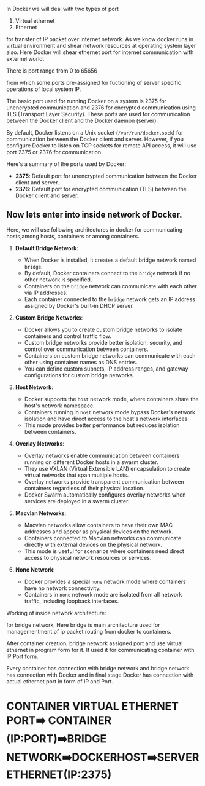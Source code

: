 In Docker we will deal with two types of port
1. Virtual ethernet
2. Ethernet

for transfer of IP packet over internet network.
As we know docker runs in virtual environment and shear network resources at operating system layer also.
Here Docker will shear ethernet port for internet communication with externel world.

There is port range from 0 to 65656 

from which some ports pre-assigned for fuctioning of server specific operations of local system IP.

The basic port used for running Docker on a system is 2375 for unencrypted communication and 2376 for encrypted communication using TLS (Transport Layer Security). These ports are used for communication between the Docker client and the Docker daemon (server). 

By default, Docker listens on a Unix socket (`/var/run/docker.sock`) for communication between the Docker client and server. However, if you configure Docker to listen on TCP sockets for remote API access, it will use port 2375 or 2376 for communication.

Here's a summary of the ports used by Docker:

- **2375**: Default port for unencrypted communication between the Docker client and server.
- **2376**: Default port for encrypted communication (TLS) between the Docker client and server.


## Now lets enter into inside network of Docker.
Here, we will use following architectures in docker for communicating hosts,among hosts, containers or among containers.

1. **Default Bridge Network**:
   - When Docker is installed, it creates a default bridge network named `bridge`.
   - By default, Docker containers connect to the `bridge` network if no other network is specified.
   - Containers on the `bridge` network can communicate with each other via IP addresses.
   - Each container connected to the `bridge` network gets an IP address assigned by Docker's built-in DHCP server.

2. **Custom Bridge Networks**:
   - Docker allows you to create custom bridge networks to isolate containers and control traffic flow.
   - Custom bridge networks provide better isolation, security, and control over communication between containers.
   - Containers on custom bridge networks can communicate with each other using container names as DNS entries.
   - You can define custom subnets, IP address ranges, and gateway configurations for custom bridge networks.

3. **Host Network**:
   - Docker supports the `host` network mode, where containers share the host's network namespace.
   - Containers running in `host` network mode bypass Docker's network isolation and have direct access to the host's network interfaces.
   - This mode provides better performance but reduces isolation between containers.

4. **Overlay Networks**:
   - Overlay networks enable communication between containers running on different Docker hosts in a swarm cluster.
   - They use VXLAN (Virtual Extensible LAN) encapsulation to create virtual networks that span multiple hosts.
   - Overlay networks provide transparent communication between containers regardless of their physical location.
   - Docker Swarm automatically configures overlay networks when services are deployed in a swarm cluster.

5. **Macvlan Networks**:
   - Macvlan networks allow containers to have their own MAC addresses and appear as physical devices on the network.
   - Containers connected to Macvlan networks can communicate directly with external devices on the physical network.
   - This mode is useful for scenarios where containers need direct access to physical network resources or services.

6. **None Network**:
   - Docker provides a special `none` network mode where containers have no network connectivity.
   - Containers in `none` network mode are isolated from all network traffic, including loopback interfaces.

Working of inside network architecture:

for bridge network,
Here bridge is main architecture used for managementment of ip packet routing from docker to containers.

After container creation, bridge network assigned port and use virtual ethernet in program form for it.
It used it for communicating container with IP:Port form.

Every container has connection with bridge network and bridge network has connection with Docker and in final stage Docker has connection with actual ethernet port in form of IP and Port.

# CONTAINER VIRTUAL ETHERNET PORT➡️ CONTAINER (IP:PORT)➡️BRIDGE NETWORK➡️DOCKERHOST➡️SERVER ETHERNET(IP:2375)


